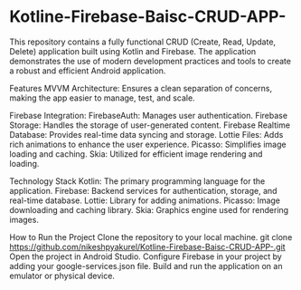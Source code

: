# Kotline-Firebase-Baisc-CRUD-APP-
This repository contains a fully functional CRUD (Create, Read, Update, Delete) application built using Kotlin and Firebase. The application demonstrates the use of modern development practices and tools to create a robust and efficient Android application.

Features
MVVM Architecture: Ensures a clean separation of concerns, making the app easier to manage, test, and scale.

Firebase Integration:
FirebaseAuth: Manages user authentication.
Firebase Storage: Handles the storage of user-generated content.
Firebase Realtime Database: Provides real-time data syncing and storage.
Lottie Files: Adds rich animations to enhance the user experience.
Picasso: Simplifies image loading and caching.
Skia: Utilized for efficient image rendering and loading.


Technology Stack
Kotlin: The primary programming language for the application.
Firebase: Backend services for authentication, storage, and real-time database.
Lottie: Library for adding animations.
Picasso: Image downloading and caching library.
Skia: Graphics engine used for rendering images.


How to Run the Project
Clone the repository to your local machine.
git clone https://github.com/nikeshpyakurel/Kotline-Firebase-Baisc-CRUD-APP-.git
Open the project in Android Studio.
Configure Firebase in your project by adding your google-services.json file.
Build and run the application on an emulator or physical device.